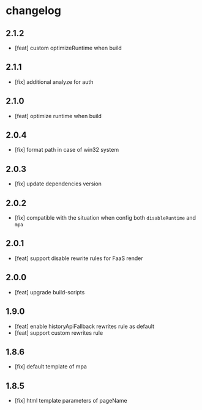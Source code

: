 # changelog

## 2.1.2

- [feat] custom optimizeRuntime when build

## 2.1.1

- [fix] additional analyze for auth

## 2.1.0

- [feat] optimize runtime when build

## 2.0.4

- [fix] format path in case of win32 system

## 2.0.3

- [fix] update dependencies version

## 2.0.2

- [fix] compatible with the situation when config both `disableRuntime` and `mpa`

## 2.0.1

- [feat] support disable rewrite rules for FaaS render

## 2.0.0

- [feat] upgrade build-scripts

## 1.9.0

- [feat] enable historyApiFallback rewrites rule as default
- [feat] support custom rewrites rule

## 1.8.6

- [fix] default template of mpa

## 1.8.5

- [fix] html template parameters of pageName